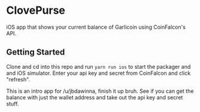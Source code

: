 ClovePurse
==========

iOS app that shows your current balance of Garlicoin using CoinFalcon's API.

## Getting Started

Clone and cd into this repo and run `yarn run ios` to start the packager and
and iOS simulator. Enter your api key and secret from CoinFalcon and click "refresh".


This is an intro app for /u/jbdawinna, finish it up bruh. See if you can get the
balance with just the wallet address and take out the api key and secret stuff.
